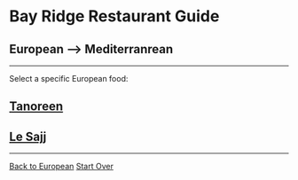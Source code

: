 # Bay Ridge Restaurant Guide
## European --> Mediterranrean
---
Select a specific European food:
## [Tanoreen](https://tanoreen.com/)
## [Le Sajj](https://lesajjbk.com/)
---
[Back to European](european.md)
[Start Over](../home.md)
